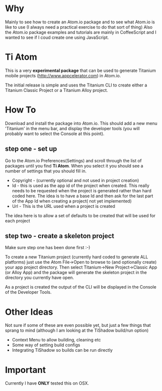 # Why
Mainly to see how to create an Atom.io package and to see what Atom.io is like to use (I always need a practical exercise to do that sort of thing)
Also the Atom.io package examples and tutorials are mainly in CoffeeScript and I wanted to see if I coud create one using JavaScript.

# Ti Atom

This is a very **experimental package** that can be used to generate Titanium mobile projects (http://www.appcelerator.com) in Atom.io.

The initial release is simple and uses the Titanium CLI to create either a Titanium Classic Project or a Titanium Alloy project.


# How To
Download and install the package into Atom.io. This should add a new menu 'Titanium' in the menu bar, and display the developer tools (you will probably want to select the Console at this point).


## step one - set up
Go to the Atom.io Preferences(Settings) and scroll through the list of packages until you find **Ti Atom**. When you select it you should see a number of settings that you should fill in.

- Copyright - (currently optional and not used in project creation)
- Id - this is used as the app id of the project when created. This really needs to be requested when the project is generated rather than hard coded here. The idea is to have a base Id and then ask for the last part of the App Id when creating a project( not yet implemented)
- Url - This is the URL used when a project is created

The idea here is to allow a set of defaults to be created that will be used for each project

## step two - create a skeleton project
Make sure step one has been done first :-)

To create a new Titanium project (currently hard coded to generate ALL platforms) just use the Atom File->Open to browse to (and optionally create) your app project directory.
Then select Titanium->New Project->Classic App (or Alloy App) and the package will generate the skeleton project in the directory you currently have open.

As a project is created the output of the CLI will be displayed in the Console of the Developer Tools.


# Other Ideas

Not sure if some of these are even possible yet, but just a few things that sprang to mind (although I am looking at the TiShadow build/run option)

 - Context Menu to allow building, cleaning etc
 - Some way of setting build configs
 - Integrating TiShadow so builds can be run directly

# Important

 Currently I have **ONLY** tested this on OSX.
